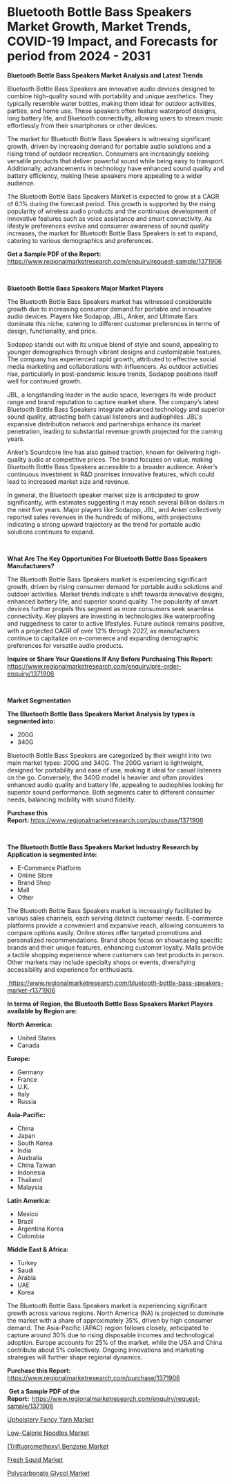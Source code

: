 <p><h1>Bluetooth Bottle Bass Speakers Market Growth, Market Trends, COVID-19 Impact, and Forecasts for period from 2024 - 2031</h1></p><p><strong>Bluetooth Bottle Bass Speakers Market Analysis and Latest Trends</strong></p>
<p><p>Bluetooth Bottle Bass Speakers are innovative audio devices designed to combine high-quality sound with portability and unique aesthetics. They typically resemble water bottles, making them ideal for outdoor activities, parties, and home use. These speakers often feature waterproof designs, long battery life, and Bluetooth connectivity, allowing users to stream music effortlessly from their smartphones or other devices.</p><p>The market for Bluetooth Bottle Bass Speakers is witnessing significant growth, driven by increasing demand for portable audio solutions and a rising trend of outdoor recreation. Consumers are increasingly seeking versatile products that deliver powerful sound while being easy to transport. Additionally, advancements in technology have enhanced sound quality and battery efficiency, making these speakers more appealing to a wider audience.</p><p>The Bluetooth Bottle Bass Speakers Market is expected to grow at a CAGR of 6.1% during the forecast period. This growth is supported by the rising popularity of wireless audio products and the continuous development of innovative features such as voice assistance and smart connectivity. As lifestyle preferences evolve and consumer awareness of sound quality increases, the market for Bluetooth Bottle Bass Speakers is set to expand, catering to various demographics and preferences.</p></p>
<p><strong>Get a Sample PDF of the Report:&nbsp;</strong> <a href="https://www.regionalmarketresearch.com/enquiry/request-sample/1371906">https://www.regionalmarketresearch.com/enquiry/request-sample/1371906</a></p>
<p>&nbsp;</p>
<p><strong>Bluetooth Bottle Bass Speakers Major Market Players</strong></p>
<p><p>The Bluetooth Bottle Bass Speakers market has witnessed considerable growth due to increasing consumer demand for portable and innovative audio devices. Players like Sodapop, JBL, Anker, and Ultimate Ears dominate this niche, catering to different customer preferences in terms of design, functionality, and price.</p><p>Sodapop stands out with its unique blend of style and sound, appealing to younger demographics through vibrant designs and customizable features. The company has experienced rapid growth, attributed to effective social media marketing and collaborations with influencers. As outdoor activities rise, particularly in post-pandemic leisure trends, Sodapop positions itself well for continued growth.</p><p>JBL, a longstanding leader in the audio space, leverages its wide product range and brand reputation to capture market share. The company’s latest Bluetooth Bottle Bass Speakers integrate advanced technology and superior sound quality, attracting both casual listeners and audiophiles. JBL's expansive distribution network and partnerships enhance its market penetration, leading to substantial revenue growth projected for the coming years.</p><p>Anker’s Soundcore line has also gained traction, known for delivering high-quality audio at competitive prices. The brand focuses on value, making Bluetooth Bottle Bass Speakers accessible to a broader audience. Anker’s continuous investment in R&D promises innovative features, which could lead to increased market size and revenue.</p><p>In general, the Bluetooth speaker market size is anticipated to grow significantly, with estimates suggesting it may reach several billion dollars in the next five years. Major players like Sodapop, JBL, and Anker collectively reported sales revenues in the hundreds of millions, with projections indicating a strong upward trajectory as the trend for portable audio solutions continues to expand.</p></p>
<p>&nbsp;</p>
<p><strong>What Are The Key Opportunities For Bluetooth Bottle Bass Speakers Manufacturers?</strong></p>
<p><p>The Bluetooth Bottle Bass Speakers market is experiencing significant growth, driven by rising consumer demand for portable audio solutions and outdoor activities. Market trends indicate a shift towards innovative designs, enhanced battery life, and superior sound quality. The popularity of smart devices further propels this segment as more consumers seek seamless connectivity. Key players are investing in technologies like waterproofing and ruggedness to cater to active lifestyles. Future outlook remains positive, with a projected CAGR of over 12% through 2027, as manufacturers continue to capitalize on e-commerce and expanding demographic preferences for versatile audio products.</p></p>
<p><strong>Inquire or Share Your Questions If Any Before Purchasing This Report:</strong> <a href="https://www.regionalmarketresearch.com/enquiry/pre-order-enquiry/1371906">https://www.regionalmarketresearch.com/enquiry/pre-order-enquiry/1371906</a></p>
<p>&nbsp;</p>
<p><strong>Market Segmentation</strong></p>
<p><strong>The Bluetooth Bottle Bass Speakers Market Analysis by types is segmented into:</strong></p>
<p><ul><li>200G</li><li>340G</li></ul></p>
<p><p>Bluetooth Bottle Bass Speakers are categorized by their weight into two main market types: 200G and 340G. The 200G variant is lightweight, designed for portability and ease of use, making it ideal for casual listeners on the go. Conversely, the 340G model is heavier and often provides enhanced audio quality and battery life, appealing to audiophiles looking for superior sound performance. Both segments cater to different consumer needs, balancing mobility with sound fidelity.</p></p>
<p><strong>Purchase this Report:&nbsp;</strong><a href="https://www.regionalmarketresearch.com/purchase/1371906">https://www.regionalmarketresearch.com/purchase/1371906</a></p>
<p>&nbsp;</p>
<p><strong>The Bluetooth Bottle Bass Speakers Market Industry Research by Application is segmented into:</strong></p>
<p><ul><li>E-Commerce Platform</li><li>Online Store</li><li>Brand Shop</li><li>Mall</li><li>Other</li></ul></p>
<p><p>The Bluetooth Bottle Bass Speakers market is increasingly facilitated by various sales channels, each serving distinct customer needs. E-commerce platforms provide a convenient and expansive reach, allowing consumers to compare options easily. Online stores offer targeted promotions and personalized recommendations. Brand shops focus on showcasing specific brands and their unique features, enhancing customer loyalty. Malls provide a tactile shopping experience where customers can test products in person. Other markets may include specialty shops or events, diversifying accessibility and experience for enthusiasts.</p></p>
<p><a href="https://www.regionalmarketresearch.com/bluetooth-bottle-bass-speakers-market-r1371906">&nbsp;https://www.regionalmarketresearch.com/bluetooth-bottle-bass-speakers-market-r1371906</a></p>
<p><strong>In terms of Region, the Bluetooth Bottle Bass Speakers Market Players available by Region are:</strong></p>
<p>
    <p> <strong> North America: </strong>
        <ul>
            <li>United States</li>
            <li>Canada</li>
        </ul>
        </p> 
    <p> <strong> Europe: </strong>
        <ul>
            <li>Germany</li>
            <li>France</li>
            <li>U.K.</li>
            <li>Italy</li>
            <li>Russia</li>
        </ul>
        </p> 
    <p> <strong> Asia-Pacific: </strong>
        <ul>
            <li>China</li>
            <li>Japan</li>
            <li>South Korea</li>
            <li>India</li>
            <li>Australia</li>
            <li>China Taiwan</li>
            <li>Indonesia</li>
            <li>Thailand</li>
            <li>Malaysia</li>
        </ul>
        </p> 
    <p> <strong> Latin America: </strong>
        <ul>
            <li>Mexico</li>
            <li>Brazil</li>
            <li>Argentina Korea</li>
            <li>Colombia</li>
        </ul>
        </p> 
    <p> <strong> Middle East & Africa: </strong>
        <ul>
            <li>Turkey</li>
            <li>Saudi</li>
            <li>Arabia</li>
            <li>UAE</li>
            <li>Korea</li>
        </ul>
    </p>
    </p>
<p><p>The Bluetooth Bottle Bass Speakers market is experiencing significant growth across various regions. North America (NA) is projected to dominate the market with a share of approximately 35%, driven by high consumer demand. The Asia-Pacific (APAC) region follows closely, anticipated to capture around 30% due to rising disposable incomes and technological adoption. Europe accounts for 25% of the market, while the USA and China contribute about 5% collectively. Ongoing innovations and marketing strategies will further shape regional dynamics.</p></p>
<p><strong>Purchase this Report: </strong><a href="https://www.regionalmarketresearch.com/purchase/1371906">https://www.regionalmarketresearch.com/purchase/1371906</a></p>
<p>&nbsp;<strong>Get a Sample PDF of the Report:&nbsp;&nbsp;</strong><a href="https://www.regionalmarketresearch.com/enquiry/request-sample/1371906">https://www.regionalmarketresearch.com/enquiry/request-sample/1371906</a></p>
<p><strong></strong></p>
<p><p><a href="https://medium.com/@myronobertrtys5475654776/strategic-roadmap-to-success-global-upholstery-fancy-yarn-market-analysis-2024-2031-9268bf06f3ce">Upholstery Fancy Yarn Market</a></p><p><a href="https://medium.com/@myronobertrtys5475654776/strategic-roadmap-global-low-calorie-noodles-market-insights-and-opportunities-2024-2031-2a02220066f8">Low-Calorie Noodles Market</a></p><p><a href="https://github.com/WashimHussain441/Market-Research-Report-List-1/blob/main/trifluoromethoxy-benzene-market.md">(Trifluoromethoxy) Benzene Market</a></p><p><a href="https://www.linkedin.com/pulse/future-insights-fresh-squid-market-trends-regional-analysis-year-cynbe?trackingId=19w%2F0eS1Sc6Q8KiG3whnJA%3D%3D">Fresh Squid Market</a></p><p><a href="https://issuu.com/reportprime-2/docs/polycarbonate-glycol-market-size-20_d73857ac08e703">Polycarbonate Glycol Market</a></p></p>